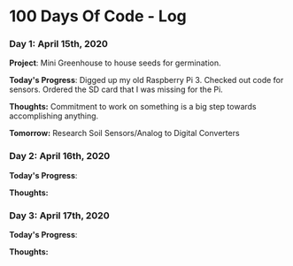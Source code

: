 # 100 Days Of Code - Log

### Day 1: April 15th, 2020

**Project**:  Mini Greenhouse to house seeds for germination. 

**Today's Progress**: Digged up my old Raspberry Pi 3. Checked out code for sensors. Ordered the SD card that I was missing for the Pi.  

**Thoughts:** Commitment to work on something is a big step towards accomplishing anything.

**Tomorrow:** Research Soil Sensors/Analog to Digital Converters


### Day 2: April 16th, 2020

**Today's Progress**:   

**Thoughts:** 

### Day 3: April 17th, 2020

**Today's Progress**:   

**Thoughts:** 
